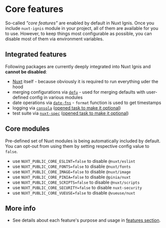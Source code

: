 # Core features

So-called _"core features"_ are enabled by default in Nuxt Ignis. Once you include `nuxt-ignis` module in your project, all of them are available for you to use. However, to keep things most configurable as possible, you can disable most of them via environment variables.

## Integrated features

Following packages are currently deeply integrated into Nuxt Ignis and **cannot be disabled**:
- [Nuxt](https://nuxt.com/) itself - because obviously it is required to run everything uder the hood
- merging configurations via [`defu`](https://github.com/unjs/defu) - used for merging defaults with user-defined config in various modules
- date operations via [`date-fns`](https://github.com/date-fns/date-fns) - `format` function is used to get timestamps
- logging via [`consola`](https://github.com/unjs/consola) ([opened task to make it optional](https://github.com/AloisSeckar/nuxt-ignis/issues/79))
- test suite via [`nuxt-spec`](https://github.com/AloisSeckar/nuxt-spec) ([opened task to make it optional](https://github.com/AloisSeckar/nuxt-ignis/issues/81))

## Core modules

Pre-defined set of Nuxt modules is being automatically included by default. You can opt-out from using them by setting respective config value to `false`.

- use `NUXT_PUBLIC_CORE_ESLINT=false` to disable `@nuxt/eslint`
- use `NUXT_PUBLIC_CORE_FONTS=false` to disable `@nuxt/fonts`
- use `NUXT_PUBLIC_CORE_IMAGE=false` to disable `@nuxt/image`
- use `NUXT_PUBLIC_CORE_PINIA=false` to disable `@pinia/nuxt`
- use `NUXT_PUBLIC_CORE_SCRIPTS=false` to disable `@nuxt/scripts`
- use `NUXT_PUBLIC_CORE_SECURITY=false` to disable `nuxt-security`
- use `NUXT_PUBLIC_CORE_VUEUSE=false` to disable `@vueuse/nuxt`

## More info

- See details about each feature's purpose and usage in [features section](/3-1-features).
